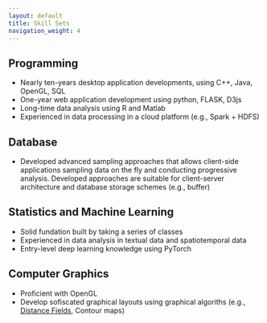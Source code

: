 ```yaml
---
layout: default
title: Skill Sets
navigation_weight: 4
---
```


## Programming

* Nearly ten-years desktop application developments, using C++, Java, OpenGL, SQL
* One-year web application development using python, FLASK, D3js
* Long-time data analysis using R and Matlab
* Experienced in data processing in a cloud platform (e.g., Spark + HDFS)


## Database

* Developed advanced sampling approaches that allows client-side applications sampling data on the fly and conducting progressive analysis. Developed approaches are suitable for client-server architecture and database storage schemes (e.g., buffer)

## Statistics and Machine Learning

* Solid fundation built by taking a series of classes
* Experienced in data analysis in textual data and spatiotemporal data
* Entry-level deep learning knowledge using PyTorch

## Computer Graphics

* Proficient with OpenGL
* Develop sofiscated graphical layouts using graphical algoriths (e.g., [Distance Fields](https://prideout.net/blog/distance_fields/), Contour maps)